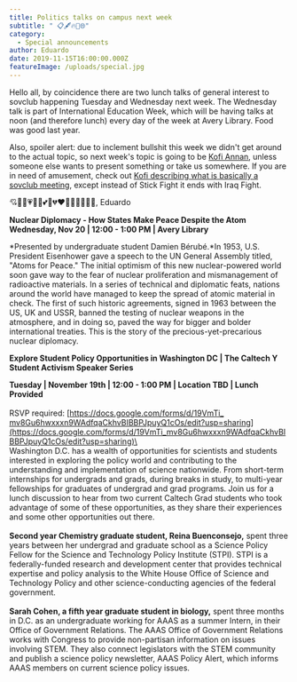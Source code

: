 ```yaml
---
title: Politics talks on campus next week
subtitle: " 📋🖋🔥🤯🌐"
category:
  - Special announcements
author: Eduardo
date: 2019-11-15T16:00:00.000Z
featureImage: /uploads/special.jpg
---
```

Hello all, by coincidence there are two lunch talks of general interest to sovclub happening Tuesday and Wednesday next week. The Wednesday talk is part of International Education Week, which will be having talks at noon (and therefore lunch) every day of the week at Avery Library. Food was good last year.



Also, spoiler alert: due to inclement bullshit this week we didn't get around to the actual topic, so next week's topic is going to be [Kofi Annan](https://forum.caltechsovereignty.club/t/november-16-the-baddest-ass-kofi-annan-secretary-general/152), unless someone else wants to present something or take us somewhere. If you are in need of amusement, check out [Kofi describing what is basically a sovclub meeting](https://pastebin.com/WDBC41EM), except instead of Stick Fight it ends with Iraq Fight.



💘💝💖💗💓💞💕💟💔❤️🧡💛💚💙💜🖤, Eduardo



**Nuclear Diplomacy - How States Make Peace Despite the Atom**\
**Wednesday, Nov 20 | 12:00 - 1:00 PM | Avery Library**

*Presented by undergraduate student Damien Bérubé.*In 1953, U.S. President Eisenhower gave a speech to the UN General Assembly titled, "Atoms for Peace." The initial optimism of this new nuclear-powered world soon gave way to the fear of nuclear proliferation and mismanagement of radioactive materials. In a series of technical and diplomatic feats, nations around the world have managed to keep the spread of atomic material in check. The first of such historic agreements, signed in 1963 between the US, UK and USSR, banned the testing of nuclear weapons in the atmosphere, and in doing so, paved the way for bigger and bolder international treaties. This is the story of the precious-yet-precarious nuclear diplomacy.





**Explore Student Policy Opportunities in Washington DC | The Caltech Y Student Activism Speaker Series**

**Tuesday | November 19th | 12:00 - 1:00 PM | Location TBD | Lunch Provided**\
\
RSVP required: [https://docs.google.com/forms/​d/19VmTi_​mv8Gu6hwxxxn9WAdfqaCkhvBIBBPJp​uyQ1cOs/edit?usp=sharing](https://docs.google.com/forms/d/19VmTi_mv8Gu6hwxxxn9WAdfqaCkhvBIBBPJpuyQ1cOs/edit?usp=sharing)\
\
Washington D.C. has a wealth of opportunities for scientists and students interested in exploring the policy world and contributing to the understanding and implementation of science nationwide. From short-term internships for undergrads and grads, during breaks in study, to multi-year fellowships for graduates of undergrad and grad programs. Join us for a lunch discussion to hear from two current Caltech Grad students who took advantage of some of these opportunities, as they share their experiences and some other opportunities out there.\
\
**Second year Chemistry graduate student, Reina Buenconsejo,** spent three years between her undergrad and graduate school as a Science Policy Fellow for the Science and Technology Policy Institute (STPI). STPI is a federally-funded research and development center that provides technical expertise and policy analysis to the White House Office of Science and Technology Policy and other science-conducting agencies of the federal government.\
\
**Sarah Cohen, a fifth year graduate student in biology,** spent three months in D.C. as an undergraduate working for AAAS as a summer Intern, in their Office of Government Relations. The AAAS Office of Government Relations works with Congress to provide non-partisan information on issues involving STEM. They also connect legislators with the STEM community and publish a science policy newsletter, AAAS Policy Alert, which informs AAAS members on current science policy issues.